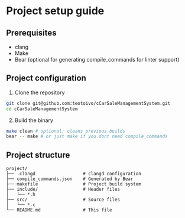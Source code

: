 # Project setup guide

## Prerequisites
- clang
- Make
- Bear (optional for generating compile_commands for linter support)

## Project configuration
1. Clone the repository
```bash
git clone git@github.com:teotoivo/cCarSaleManagementSystem.git
cd cCarSaleManagementSystem
```
2. Build the binary
```bash
make clean # optional: cleans previous builds
bear -- make # or just make if you dont need compile_commands
```

## Project structure
```text
project/
├── .clangd                  # clangd configuration
├── compile_commands.json    # Generated by Bear
├── makefile                 # Project build system
├── include/                 # Header files
│   └── *.h
├── src/                     # Source files
│   └── *.c
└── README.md                # This file
```
